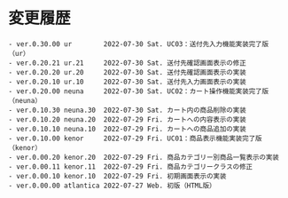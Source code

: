 # 変更履歴

	- ver.0.30.00 ur        2022-07-30 Sat. UC03：送付先入力機能実装完了版（ur）
	- ver.0.20.21 ur.21     2022-07-30 Sat. 送付先確認画面表示の修正
	- ver.0.20.20 ur.20     2022-07-30 Sat. 送付先確認画面表示の実装
	- ver.0.20.10 ur.10     2022-07-30 Sat. 送付先入力画面表示の実装
	- ver.0.20.00 neuna     2022-07-30 Sat. UC02：カート操作機能実装完了版（neuna）
	- ver.0.10.30 neuna.30  2022-07-30 Sat. カート内の商品削除の実装
	- ver.0.10.20 neuna.20  2022-07-29 Fri. カートへの内容表示の実装
	- ver.0.10.10 neuna.10  2022-07-29 Fri. カートへの商品追加の実装
	- ver.0.10.00 kenor     2022-07-29 Fri. UC01：商品表示機能実装完了版（kenor）
	- ver.0.00.20 kenor.20  2022-07-29 Fri. 商品カテゴリー別商品一覧表示の実装
	- ver.0.00.11 kenor.11  2022-07-29 Fri. 商品カテゴリークラスの修正
	- ver.0.00.10 kenor.10  2022-07-29 Fri. 初期画面表示の実装
	- ver.0.00.00 atlantica 2022-07-27 Web. 初版（HTML版）